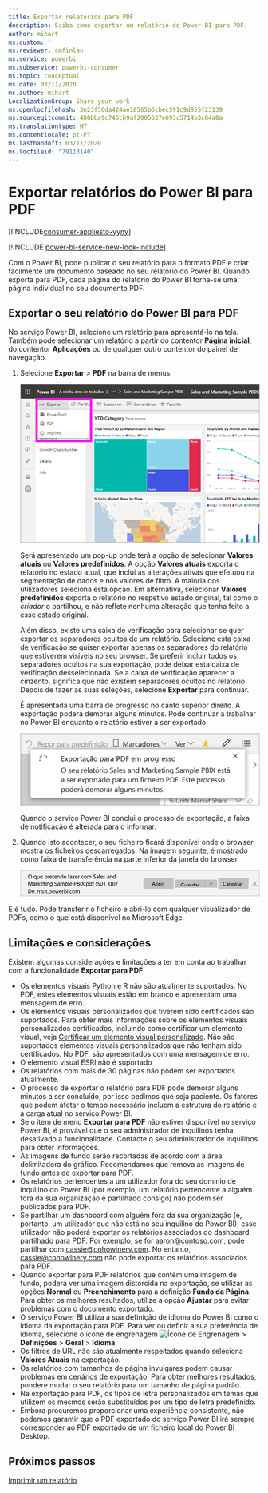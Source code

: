 ```yaml
---
title: Exportar relatórios para PDF
description: Saiba como exportar um relatório do Power BI para PDF.
author: mihart
ms.custom: ''
ms.reviewer: cmfinlan
ms.service: powerbi
ms.subservice: powerbi-consumer
ms.topic: conceptual
ms.date: 03/11/2020
ms.author: mihart
LocalizationGroup: Share your work
ms.openlocfilehash: 3e23f56da424ae18565b6cbec591c9d855f23139
ms.sourcegitcommit: 480bba9c745cb9af2005637e693c5714b3c64a8a
ms.translationtype: HT
ms.contentlocale: pt-PT
ms.lasthandoff: 03/11/2020
ms.locfileid: "79113140"
---
```

# <a name="export-reports-from-power-bi-to-pdf"></a>Exportar relatórios do Power BI para PDF

[!INCLUDE[consumer-appliesto-yyny](../includes/consumer-appliesto-yyny.md)]

[!INCLUDE [power-bi-service-new-look-include](../includes/power-bi-service-new-look-include.md)]

Com o Power BI, pode publicar o seu relatório para o formato PDF e criar facilmente um documento baseado no seu relatório do Power BI. Quando exporta para PDF, cada página do relatório do Power BI torna-se uma página individual no seu documento PDF.

## <a name="export-your-power-bi-report-to-pdf"></a>Exportar o seu relatório do Power BI para PDF
No serviço Power BI, selecione um relatório para apresentá-lo na tela. Também pode selecionar um relatório a partir do contentor **Página inicial**, do contentor **Aplicações** ou de qualquer outro contentor do painel de navegação.

1. Selecione **Exportar** > **PDF** na barra de menus.

    ![Selecione Exportar na barra de menus](media/end-user-pdf/power-bi-export.png)

    Será apresentado um pop-up onde terá a opção de selecionar **Valores atuais** ou **Valores predefinidos**. A opção **Valores atuais** exporta o relatório no estado atual, que inclui as alterações ativas que efetuou na segmentação de dados e nos valores de filtro. A maioria dos utilizadores seleciona esta opção. Em alternativa, selecionar **Valores predefinidos** exporta o relatório no respetivo estado original, tal como o *criador* o partilhou, e não reflete nenhuma alteração que tenha feito a esse estado original.
    
    Além disso, existe uma caixa de verificação para selecionar se quer exportar os separadores ocultos de um relatório. Selecione esta caixa de verificação se quiser exportar apenas os separadores do relatório que estiverem visíveis no seu browser. Se preferir incluir todos os separadores ocultos na sua exportação, pode deixar esta caixa de verificação desselecionada. Se a caixa de verificação aparecer a cinzento, significa que não existem separadores ocultos no relatório. Depois de fazer as suas seleções, selecione **Exportar** para continuar.
    
    É apresentada uma barra de progresso no canto superior direito. A exportação poderá demorar alguns minutos. Pode continuar a trabalhar no Power BI enquanto o relatório estiver a ser exportado.

    ![Mensagem do progresso da exportação](media/end-user-pdf/power-bi-export-progress.png)

    Quando o serviço Power BI conclui o processo de exportação, a faixa de notificação é alterada para o informar.

2. Quando isto acontecer, o seu ficheiro ficará disponível onde o browser mostra os ficheiros descarregados. Na imagem seguinte, é mostrado como faixa de transferência na parte inferior da janela do browser.

    ![Localização do ficheiro transferido](media/end-user-pdf/power-bi-export-done.png)

E é tudo. Pode transferir o ficheiro e abri-lo com qualquer visualizador de PDFs, como o que está disponível no Microsoft Edge.


## <a name="limitations-and-considerations"></a>Limitações e considerações
Existem algumas considerações e limitações a ter em conta ao trabalhar com a funcionalidade **Exportar para PDF**.

* Os elementos visuais Python e R não são atualmente suportados. No PDF, estes elementos visuais estão em branco e apresentam uma mensagem de erro. 
* Os elementos visuais personalizados que tiverem sido certificados são suportados. Para obter mais informações sobre os elementos visuais personalizados certificados, incluindo como certificar um elemento visual, veja [Certificar um elemento visual personalizado](../developer/power-bi-custom-visuals-certified.md). Não são suportados elementos visuais personalizados que não tenham sido certificados. No PDF, são apresentados com uma mensagem de erro.
* O elemento visual ESRI não é suportado
* Os relatórios com mais de 30 páginas não podem ser exportados atualmente.
* O processo de exportar o relatório para PDF pode demorar alguns minutos a ser concluído, por isso pedimos que seja paciente. Os fatores que podem afetar o tempo necessário incluem a estrutura do relatório e a carga atual no serviço Power BI.
* Se o item de menu **Exportar para PDF** não estiver disponível no serviço Power BI, é provável que o seu administrador de inquilinos tenha desativado a funcionalidade. Contacte o seu administrador de inquilinos para obter informações.
* As imagens de fundo serão recortadas de acordo com a área delimitadora do gráfico. Recomendamos que remova as imagens de fundo antes de exportar para PDF.
* Os relatórios pertencentes a um utilizador fora do seu domínio de inquilino do Power BI (por exemplo, um relatório pertencente a alguém fora da sua organização e partilhado consigo) não podem ser publicados para PDF.
* Se partilhar um dashboard com alguém fora da sua organização (e, portanto, um utilizador que não está no seu inquilino do Power BI), esse utilizador não poderá exportar os relatórios associados do dashboard partilhado para PDF. Por exemplo, se for aaron@contoso.com, pode partilhar com cassie@cohowinery.com. No entanto, cassie@cohowinery.com não pode exportar os relatórios associados para PDF.
* Quando exportar para PDF relatórios que contêm uma imagem de fundo, poderá ver uma imagem distorcida na exportação, se utilizar as opções **Normal** ou **Preenchimento** para a definição **Fundo da Página**. Para obter os melhores resultados, utilize a opção **Ajustar** para evitar problemas com o documento exportado.
* O serviço Power BI utiliza a sua definição de idioma do Power BI como o idioma da exportação para PDF. Para ver ou definir a sua preferência de idioma, selecione o ícone de engrenagem ![Ícone de Engrenagem](media/end-user-powerpoint/power-bi-settings-icon.png) > **Definições** > **Geral** > **Idioma**.
* Os filtros de URL não são atualmente respeitados quando seleciona **Valores Atuais** na exportação.
* Os relatórios com tamanhos de página invulgares podem causar problemas em cenários de exportação. Para obter melhores resultados, pondere mudar o seu relatório para um tamanho de página padrão.
* Na exportação para PDF, os tipos de letra personalizados em temas que utilizem os mesmos serão substituídos por um tipo de letra predefinido.
* Embora procuremos proporcionar uma experiência consistente, não podemos garantir que o PDF exportado do serviço Power BI irá sempre corresponder ao PDF exportado de um ficheiro local do Power BI Desktop.

## <a name="next-steps"></a>Próximos passos
[Imprimir um relatório](end-user-print.md)
